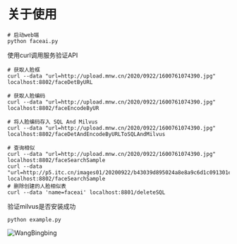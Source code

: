 # 关于使用

```
# 启动web端
python faceai.py
```

使用curl调用服务验证API

```
# 获取人脸框
curl --data "url=http://upload.mnw.cn/2020/0922/1600761074390.jpg" localhost:8802/faceDetByURL

# 获取人脸编码
curl --data "url=http://upload.mnw.cn/2020/0922/1600761074390.jpg" localhost:8802/faceEncodeByUR

# 将人脸编码存入 SQL And Milvus
curl --data "url=http://upload.mnw.cn/2020/0922/1600761074390.jpg" localhost:8802/faceDetAndEncodeByURLToSQLAndMilvus

# 查询相似
curl --data "url=http://upload.mnw.cn/2020/0922/1600761074390.jpg" localhost:8802/faceSearchSample
curl --data "url=http://p5.itc.cn/images01/20200922/b43039d895024a8e8a9c6d1c091301eb.jpeg" localhost:8802/faceSearchSample
# 删除创建的人脸相似表
curl --data 'name=faceai' localhost:8801/deleteSQL
```

验证milvus是否安装成功
```
python example.py
```

![WangBingbing](https://github.com/wowowoll/faceRecAndSearch/blob/main/image/1608009544930.jpg)
